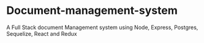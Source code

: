 # Document-management-system
A Full Stack document Management system using Node, Express, Postgres, Sequelize, React and Redux
